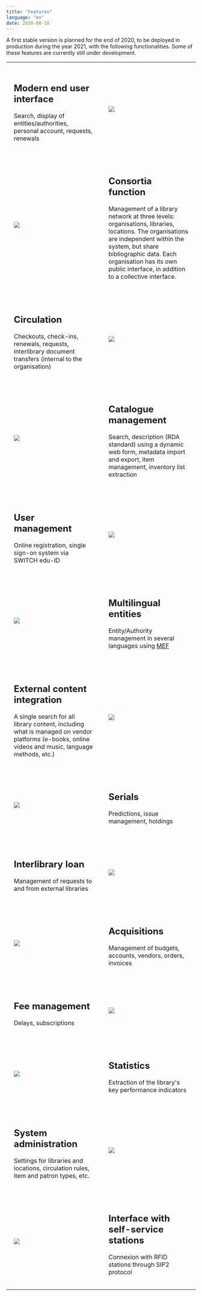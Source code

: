 ```yaml
---
title: "Features"
language: "en"
date: 2020-08-18
---
```


A first stable version is planned for the end of 2020, to be deployed in production during the year 2021, with the following functionalities. Some of these features are currently still under development.

<style>
td {vertical-align: middle; padding: 20px; width:50%}
</style>

<table class="table-striped table-responsive">
	<tr>
		<td class="text-right">
			<h2>Modern end user interface</h2>
			<p>Search, display of entities/authorities, personal account, requests, renewals</p>
		</td>
		<td>
			<img src="/img/features_public.svg" class="img-fluid w-25"/>
		</td>
	</tr>
	<tr>
		<td>
			<img src="/img/features_consortium.svg" class="float-right img-fluid w-25"/>
		</td>
		<td class="text-left">
			<h2>Consortia function</h2>
			<p>Management of a library network at three levels: organisations, libraries, locations. The organisations are independent within the system, but share bibliographic data. Each organisation has its own public interface, in addition to a collective interface.</p>
		</td>
	</tr>
	<tr>
		<td class="text-right">
			<h2>Circulation</h2>
			<p>Checkouts, check-ins, renewals, requests, interlibrary document transfers (internal to the organisation)</p>
		</td>
		<td>
			<img src="/img/features_circulation.svg" class="img-fluid w-25"/>
		</td>
	</tr>
	<tr>
		<td>
			<img src="/img/features_catalogue.svg" class="float-right img-fluid w-25"/>
		</td>
		<td class="text-left">
			<h2>Catalogue management</h2>
			<p>Search, description (RDA standard) using a dynamic web form, metadata import and export, item management, inventory list extraction</p>
		</td>
	</tr>
	<tr>
		<td class="text-right">
			<h2>User management</h2>
			<p>Online registration, single sign-on system via SWITCH edu-ID</p>
		</td>
		<td>
			<img src="/img/features_users.svg" class="img-fluid w-25"/>
		</td>
	</tr>
	<tr>
		<td>
			<img src="/img/features_entities.svg" class="float-right img-fluid w-25"/>
		</td>
		<td class="text-left">
			<h2>Multilingual entities</h2>
			<p>Entity/Authority management in several languages using <a href="/en/mef">MEF</a></p>
		</td>
	</tr>
	<tr>
		<td class="text-right">
			<h2>External content integration</h2>
			<p>A single search for all library content, including what is managed on vendor platforms (e-books, online videos and music, language methods, etc.)</p>
		</td>
		<td>
			<img src="/img/features_external_contents.svg" class="img-fluid w-25"/>
		</td>
	</tr>
	<tr>
		<td>
			<img src="/img/features_serials.svg" class="float-right img-fluid w-25"/>
		</td>
		<td class="text-left">
			<h2>Serials</h2>
			<p>Predictions, issue management, holdings</p>
		</td>
	</tr>
	<tr>
		<td class="text-right">
			<h2>Interlibrary loan</h2>
			<p>Management of requests to and from external libraries</p>
		</td>
		<td>
			<img src="/img/features_ill.svg" class="img-fluid w-25"/>
		</td>
	</tr>
	<tr>
		<td>
			<img src="/img/features_acquisitions.svg" class="float-right img-fluid w-25"/>
		</td>
		<td class="text-left">
			<h2>Acquisitions</h2>
			<p>Management of budgets, accounts, vendors, orders, invoices</p>
		</td>
	</tr>
	<tr>
		<td class="text-right">
			<h2>Fee management</h2>
			<p>Delays, subscriptions</p>
		</td>
		<td>
			<img src="/img/features_fees.svg" class="img-fluid w-25"/>
		</td>
	</tr>
	<tr>
		<td>
			<img src="/img/features_statistics.svg" class="float-right img-fluid w-25"/>
		</td>
		<td class="text-left">
			<h2>Statistics</h2>
			<p>Extraction of the library's key performance indicators</p>
		</td>
	</tr>
	<tr>
		<td class="text-right">
			<h2>System administration</h2>
			<p>Settings for libraries and locations, circulation rules, item and patron types, etc.</p>
		</td>
		<td>
			<img src="/img/features_admin.svg" class="img-fluid w-25"/>
		</td>
	</tr>
	<tr>
		<td>
			<img src="/img/features_rfid.svg" class="float-right img-fluid w-25"/>
		</td>
		<td class="text-left">
			<h2>Interface with self-service stations</h2>
			<p>Connexion with RFID stations through SIP2 protocol</p>
		</td>
	</tr>
</table>